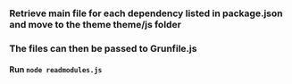 ### Retrieve main file for each dependency listed in package.json and move to the theme theme/js folder
### The files can then be passed to Grunfile.js

#### Run `node readmodules.js` 

